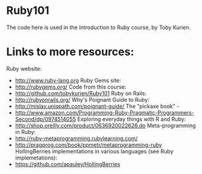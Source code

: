 Ruby101
=======

The code here is used in the Introduction to Ruby course, by Toby Kurien.

Links to more resources:
========================
Ruby website: 
- http://www.ruby-lang.org
Ruby Gems site: 
- http://rubygems.org/
Code from this course:
- http://github.com/tobykurien/Ruby101
Ruby on Rails: 
- http://rubyonrails.org/
Why's Poignant Guide to Ruby: 
- http://mislav.uniqpath.com/poignant-guide/
The "pickaxe book" - 
- http://www.amazon.com/Programming-Ruby-Pragmatic-Programmers-Second/dp/0974514055
Exploring everyday things with R and Ruby: 
- http://shop.oreilly.com/product/0636920022626.do
Meta-programming in Ruby: 
- http://ruby-metaprogramming.rubylearning.com/
- http://pragprog.com/book/ppmetr/metaprogramming-ruby
HollingBerries implementations in various languages (see Ruby implemetations):
- https://github.com/apauley/HollingBerries

